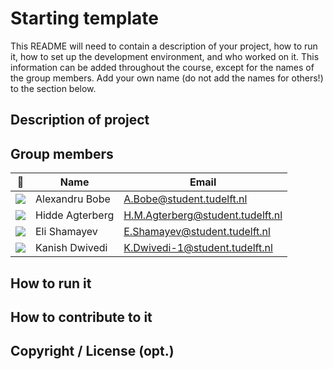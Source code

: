 # Starting template

This README will need to contain a description of your project, how to run it, how to set up the development environment, and who worked on it.
This information can be added throughout the course, except for the names of the group members.
Add your own name (do not add the names for others!) to the section below.

## Description of project

## Group members

| 📸 | Name | Email |
|---|---|---|
| ![](https://imgur.com/ddDLqoU) | Alexandru Bobe | A.Bobe@student.tudelft.nl |
| ![](https://eu.ui-avatars.com/api/?name=OOPP&length=4&size=50&color=DDD&background=777&font-size=0.325) | Hidde Agterberg | H.M.Agterberg@student.tudelft.nl |
| ![](https://i.imgur.com/wlG5eL4.png) | Eli Shamayev | E.Shamayev@student.tudelft.nl |
| ![](https://eu.ui-avatars.com/api/?name=KD&length=4&size=50&color=DDD&background=777&font-size=0.325) | Kanish Dwivedi | K.Dwivedi-1@student.tudelft.nl |


<!-- Instructions (remove once assignment has been completed -->
<!-- - Add (only!) your own name to the table above (use Markdown formatting) -->
<!-- - Mention your *student* email address -->
<!-- - Preferably add a recognisable photo, otherwise add your GitLab photo -->
<!-- - (please make sure the photos have the same size) --> 

## How to run it

## How to contribute to it

## Copyright / License (opt.)
